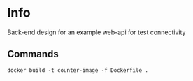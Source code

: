 
# Info
Back-end design for an example web-api for test connectivity


## Commands
```
docker build -t counter-image -f Dockerfile .
```